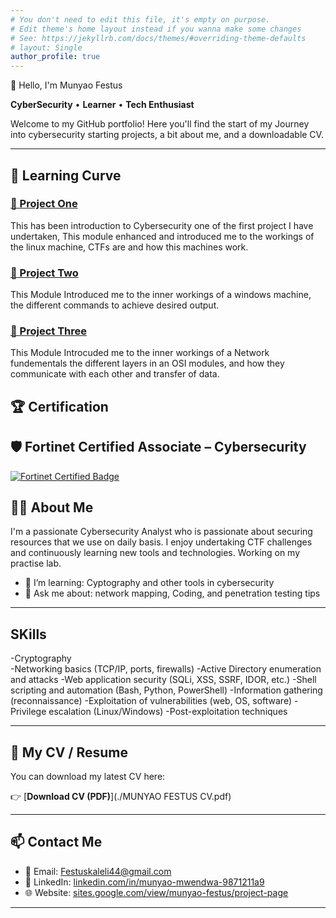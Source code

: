 ```yaml
---
# You don't need to edit this file, it's empty on purpose.
# Edit theme's home layout instead if you wanna make some changes
# See: https://jekyllrb.com/docs/themes/#overriding-theme-defaults
# layout: Single
author_profile: true
---
```


 👋 Hello, I'm Munyao Festus

**CyberSecurity** • **Learner** • **Tech Enthusiast**

Welcome to my  GitHub portfolio! Here you'll find the start of my Journey into cybersecurity starting projects, a bit about me, and a downloadable CV.

---

## 🚀 Learning Curve

### [🔗 Project One](https://academy.hackthebox.com/achievement/1809602/18)
This has been introduction to Cybersecurity one of the first project I have undertaken, This module enhanced and introduced me to the workings of the linux machine, CTFs are and how this machines work.

### [🔗 Project Two](https://academy.hackthebox.com/achievement/1809602/34)
This Module Introduced me to the inner workings of a windows machine, the different commands to achieve desired output. 

### [🔗 Project Three](https://academy.hackthebox.com/achievement/1809602/49)
This Module Introcuded me to the inner workings of a Network fundementals the different layers in an OSI modules, and how they communicate with each other and transfer of data.

## 🏆 Certification

## 🛡️ Fortinet Certified Associate – Cybersecurity

[![Fortinet Certified Badge](https://images.credly.com/images/7c137865-5ae4-4b13-901c-2f375eec0c9c/image.png)](https://www.credly.com/badges/0f088e22-b152-4719-9539-682baa7c113d/linked_in_profile)


## 👨‍💻 About Me

I'm a passionate Cybersecurity Analyst who is passionate about securing resources that we use on  daily basis. I enjoy undertaking CTF challenges and continuously learning new tools and technologies. Working on my practise lab. 
  
- 🌱 I’m learning: Cyptography and other tools in cybersecurity
- 💬 Ask me about: network mapping, Coding, and penetration testing tips
---
## SKills
-Cryptography                               
-Networking basics (TCP/IP, ports, firewalls)
-Active Directory enumeration and attacks
-Web application security (SQLi, XSS, SSRF, IDOR, etc.)
-Shell scripting and automation (Bash, Python, PowerShell)
-Information gathering (reconnaissance)
-Exploitation of vulnerabilities (web, OS, software)
-Privilege escalation (Linux/Windows)
-Post-exploitation techniques

---

## 📄 My CV / Resume

You can download my latest CV here:

👉 [**Download CV (PDF)**](./MUNYAO FESTUS CV.pdf)


---

## 📫 Contact Me

- 📧 Email: [Festuskaleli44@gmail.com](mailto:Festuskaleli44@gmail.com)  
- 💼 LinkedIn: [linkedin.com/in/munyao-mwendwa-9871211a9](https://www.linkedin.com/in/munyao-mwendwa-9871211a9)  
- 🌐 Website: [sites.google.com/view/munyao-festus/project-page](https://sites.google.com/view/munyao-festus/project-page)


---
